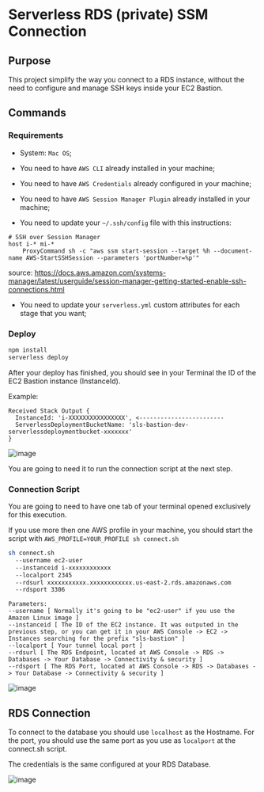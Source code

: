 # Serverless RDS (private) SSM Connection

## Purpose

This project simplify the way you connect to a RDS instance, without the need to configure and manage SSH keys inside your EC2 Bastion.

## Commands

### Requirements

- System: `Mac OS`;

- You need to have `AWS CLI` already installed in your machine;

- You need to have `AWS Credentials` already configured in your machine;

- You need to have `AWS Session Manager Plugin` already installed in your machine;

- You need to update your `~/.ssh/config` file with this instructions:
```
# SSH over Session Manager
host i-* mi-*
    ProxyCommand sh -c "aws ssm start-session --target %h --document-name AWS-StartSSHSession --parameters 'portNumber=%p'"
```
source: https://docs.aws.amazon.com/systems-manager/latest/userguide/session-manager-getting-started-enable-ssh-connections.html

- You need to update your `serverless.yml` custom attributes for each stage that you want;

### Deploy 

```bash
npm install
serverless deploy
```

After your deploy has finished, you should see in your Terminal the ID of the EC2 Bastion instance (InstanceId). 

Example:
```
Received Stack Output {
  InstanceId: 'i-XXXXXXXXXXXXXXXX', <------------------------
  ServerlessDeploymentBucketName: 'sls-bastion-dev-serverlessdeploymentbucket-xxxxxxx'
}
```

![image](https://user-images.githubusercontent.com/232648/98142051-16bfb900-1ea6-11eb-83af-a981e7a15dcf.png)


You are going to need it to run the connection script at the next step.

### Connection Script

You are going to need to have one tab of your terminal opened exclusively for this execution.

If you use more then one AWS profile in your machine, you should start the script with `AWS_PROFILE=YOUR_PROFILE sh connect.sh`

```bash
sh connect.sh 
  --username ec2-user 
  --instanceid i-xxxxxxxxxxxx 
  --localport 2345 
  --rdsurl xxxxxxxxxxx.xxxxxxxxxxxx.us-east-2.rds.amazonaws.com 
  --rdsport 3306
```

```
Parameters:
--username [ Normally it's going to be "ec2-user" if you use the Amazon Linux image ]
--instanceid [ The ID of the EC2 instance. It was outputed in the previous step, or you can get it in your AWS Console -> EC2 -> Instances searching for the prefix "sls-bastion" ]
--localport [ Your tunnel local port ]
--rdsurl [ The RDS Endpoint, located at AWS Console -> RDS -> Databases -> Your Database -> Connectivity & security ]
--rdsport [ The RDS Port, located at AWS Console -> RDS -> Databases -> Your Database -> Connectivity & security ]
```

![image](https://user-images.githubusercontent.com/232648/98142462-951c5b00-1ea6-11eb-9d8b-e42d13a9113f.png)


## RDS Connection

To connect to the database you should use `localhost` as the Hostname. For the port, you should use the same port as you use as `localport` at the connect.sh script.

The credentials is the same configured at your RDS Database.

![image](https://user-images.githubusercontent.com/232648/98142520-a82f2b00-1ea6-11eb-8975-b6b600c1cdbc.png)
